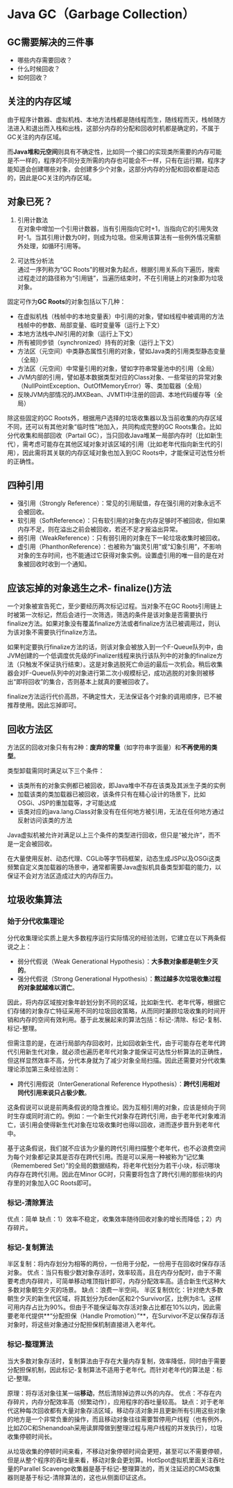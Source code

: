 # Java GC（Garbage Collection）

## GC需要解决的三件事
* 哪些内存需要回收？
* 什么时候回收？
* 如何回收？

## 关注的内存区域
由于程序计数器、虚拟机栈、本地方法栈都是随线程而生，随线程而灭，栈帧随方法进入和退出而入栈和出栈，这部分内存的分配和回收时机都是确定的，不属于GC关注的内存区域。

而**Java堆和元空间**则具有不确定性，比如同一个接口的实现类所需要的内存可能是不一样的，程序的不同分支所需的内存也可能会不一样，只有在运行期，程序才能知道会创建哪些对象，会创建多少个对象，这部分内存的分配和回收都是动态的，因此是GC关注的内存区域。

## 对象已死？

1. 引用计数法  
在对象中增加一个引用计数器，当有引用指向它时+1，当指向它的引用失效时-1。当其引用计数为0时，则成为垃圾。但采用该算法有一些例外情况需额外处理，如循环引用等。

2. 可达性分析法  
通过一序列称为“GC Roots”的根对象为起点，根据引用关系向下遍历，搜索过程走过的路径称为“引用链”，当遍历结束时，不在引用链上的对象即为垃圾对象。

固定可作为**GC Roots**的对象包括以下几种：
* 在虚拟机栈（栈帧中的本地变量表）中引用的对象，譬如线程中被调用的方法栈帧中的参数、局部变量、临时变量等（运行上下文）
* 本地方法栈中JNI引用的对象（运行上下文）
* 所有被同步锁（synchronized）持有的对象（运行上下文）
* 方法区（元空间）中类静态属性引用的对象，譬如Java类的引用类型静态变量（全局）
* 方法区（元空间）中常量引用的对象，譬如字符串常量池中的引用（全局）
* JVM内部的引用，譬如基本数据类型对应的Class对象、一些常驻的异常对象（NullPointException、OutOfMemoryError）等、类加载器（全局）
* 反映JVM内部情况的JMXBean、JVMTI中注册的回调、本地代码缓存等（全局）

除这些固定的GC Roots外，根据用户选择的垃圾收集器以及当前收集的内存区域不同，还可以有其他对象“临时性”地加入，共同构成完整的GC Roots集合。比如分代收集和局部回收（Partail GC），当只回收Java堆某一局部内存时（比如新生代），需考虑可能存在其他区域对象对该区域的引用（比如老年代指向新生代的引用），因此需将其关联的内存区域对象也加入到GC Roots中，才能保证可达性分析的正确性。


## 四种引用
* 强引用（Strongly Reference）：常见的引用赋值，存在强引用的对象永远不会被回收。
* 软引用（SoftReference）：只有软引用的对象在内存足够时不被回收，但如果内存不足，则在溢出之前会被回收，若还不足才报溢出异常。  
* 弱引用（WeakReference）：只有弱引用的对象在下一轮垃圾收集时被回收。
* 虚引用（PhanthonReference）：也被称为“幽灵引用”或“幻象引用”，不影响对象的生存时间，也不能通过它获得对象实例。设置虚引用的唯一目的是在对象被回收时收到一个通知。


## 应该忘掉的对象逃生之术- finalize()方法
一个对象被宣告死亡，至少要经历两次标记过程。当对象不在GC Roots引用链上时被第一次标记，然后会进行一次筛选，筛选的条件是该对象是否需要执行finalize方法。如果对象没有覆盖finalize方法或者finalize方法已被调用过，则认为该对象不需要执行finalize方法。

如果判定要执行finalize方法的话，则该对象会被放入到一个F-Queue队列中，由JVM创建的一个低调度优先级的Finalizer线程来执行该队列中的对象的finalize方法（只触发不保证执行结束）。这是对象逃脱死亡命运的最后一次机会。稍后收集器会对F-Queue队列中的对象进行第二次小规模标记，成功逃脱的对象则被移出“即将回收”的集合，否则基本上就真的要被回收了。

finalize方法运行代价高昂，不确定性大，无法保证各个对象的调用顺序，已不被推荐使用。因此忘掉即可。


## 回收方法区
方法区的回收对象只有有2种：**废弃的常量**（如字符串字面量）和**不再使用的类型**。

类型卸载需同时满足以下三个条件：
* 该类所有的对象实例都已被回收，即Java堆中不存在该类及其派生子类的实例
* 加载该类的类加载器已被回收，该条件只有在精心设计的场景下，比如OSGi、JSP的重加载等，才可能达成
* 该类对应的java.lang.Class对象没有在任何地方被引用，无法在任何地方通过反射访问该类的方法

Java虚拟机被允许对满足以上三个条件的类型进行回收，但只是“被允许”，而不是一定会被回收。

在大量使用反射、动态代理、CGLib等字节码框架，动态生成JSP以及OSGi这类频繁自定义类加载器的场景中，通常都需要Java虚拟机具备类型卸载的能力，以保证不会对方法区造成过大的内存压力。


## 垃圾收集算法

### 始于分代收集理论
分代收集理论实质上是大多数程序运行实际情况的经验法则，它建立在以下两条假说之上：

* 弱分代假说（Weak Generational Hypothesis）：**大多数对象都是朝生夕灭的**。
* 强分代假说（Strong Generational Hypothesis）：**熬过越多次垃圾收集过程的对象就越难以消亡**。

因此，将内存区域按对象年龄划分到不同的区域，比如新生代、老年代等，根据它们存储的对象存亡特征采用不同的垃圾回收策略，从而同时兼顾垃圾收集的时间开销和内存的空间有效利用。基于此发展起来的算法包括：标记-清除、标记-复制、标记-整理。

但需注意的是，在进行局部内存回收时，比如回收新生代，由于可能存在老年代跨代引用新生代对象，就必须也遍历老年代对象才能保证可达性分析算法的正确性，但这样显然效率不高，分代本身就为了减少对象全局扫描。因此还需要对分代收集理论添加第三条经验法则：

* 跨代引用假说（InterGenerational Reference Hypothesis）：**跨代引用相对同代引用来说只占极少数**。

这条假说可以说是前两条假说的隐含推论。因为互相引用的对象，应该是倾向于同时生存或同时消亡的。例如：一个新生代对象存在跨代引用，由于老年代对象难消亡，该引用会使得新生代对象在垃圾收集时也得以回收，进而逐步晋升到老年代中。

基于这条假说，我们就不应该为少量的跨代引用扫描整个老年代，也不必浪费空间为每个对象都记录其是否存在跨代引用。而是可以采用一种被称为“记忆集（Remembered Set）”的全局的数据结构，将老年代划分为若干小块，标识哪块内存存在跨代引用。因此在Minor GC时，只需要将包含了跨代引用的那些块的内存里的对象加入GC Roots即可。


### 标记-清除算法
优点：简单
缺点：1）效率不稳定，收集效率随待回收对象的增长而降低；2）内存碎片。

### 标记-复制算法
半区复制：将内存划分为相等的两份，一份用于分配，一份用于在回收时保存存活对象。
优点：当只有极少数对象存活时，效率较高，且在内存分配时，由于不需要考虑内存碎片，可简单移动堆顶指针即可，内存分配效率高。适合新生代这种大多数对象朝生夕灭的场景。
缺点：浪费一半空间。
半区复制优化：针对绝大多数朝生夕灭的新生代区域，将其划分为Eden区和2个Survivor区，比例为8:1。这样可用内存占比为90%。但由于不能保证每次存活对象占比都在10%以内，因此需要老年代提供**“分配担保（Handle Promotion）”**，在Survivor不足以保存存活对象时，将这些对象通过分配担保机制直接进入老年代。

### 标记-整理算法
当大多数对象存活时，复制算法由于存在大量内存复制，效率降低，同时由于需要分配担保机制，因此标记-复制算法不适用于老年代。而针对老年代的算法是：标记-整理。

原理：将存活对象往某一端**移动**，然后清除掉边界以外的内存。
优点：不存在内存碎片，内存分配效率高（频繁动作），应用程序的吞吐量较高。
缺点：对于老年代这种每次回收都有大量对象存活区域，移动存活对象并且更新所有引用这些对象的地方是一个非常负重的操作，而且移动对象往往需要暂停用户线程（也有例外，比如ZGC和Shenandoah采用读屏障做到整理过程与用户线程的并发执行），垃圾收集停顿时间长。

从垃圾收集的停顿时间来看，不移动对象停顿时间会更短，甚至可以不需要停顿，但是从整个程序的吞吐量来看，移动对象会更划算。HotSpot虚拟机里面关注吞吐量的Parallel Scavenge收集器是基于标记-整理算法的，而关注延迟的CMS收集器则是基于标记-清除算法的，这也从侧面印证这点。









